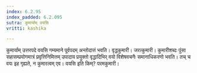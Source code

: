 ```yaml
---
index: 6.2.95
index_padded: 6.2.095
sutra: कुमार्याम् वयसि
vritti: kashika

---
```

कुमार्याम् उत्तरपदे वयसि गम्यमाने पूर्वपदम् अन्तोदात्तं भवति। वृद्धकुमारी। जरत्कुमारी। कुमारीशब्दः पुंसा सहासम्प्रयोगमात्रं प्रवृत्तिनिमित्तम् उपादाय प्रयुक्तो वृद्धादिभिर् वयो विशेषवचनैः समानाधिकरणो भवति। तच् च वयः इह गृह्यते, न कुमारत्वम् एव। वयसि इति किम्? परमकुमारी।